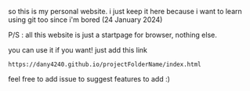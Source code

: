 so this is my personal website. i just keep it here because i want to learn using git too since i'm bored
(24 January 2024)

P/S : all this website is just a startpage for browser, nothing else.

you can use it if you want! just add this link
```
https://dany4240.github.io/projectFolderName/index.html

```

feel free to add issue to suggest features to add :)

